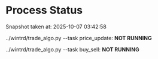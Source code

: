 # Process Status

Snapshot taken at: 2025-10-07 03:42:58

../wintrd/trade_algo.py --task price_update: **NOT RUNNING**

../wintrd/trade_algo.py --task buy_sell: **NOT RUNNING**

